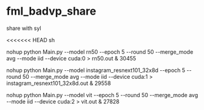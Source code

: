 # fml_badvp_share
share with syl

<<<<<<< HEAD
sh

nohup python Main.py --model rn50 --epoch 5 --round 50 --merge_mode avg --mode iid --device cuda:0  > rn50.out &
30455


nohup python Main.py --model instagram_resnext101_32x8d --epoch 5 --round 50 --merge_mode avg --mode iid --device cuda:1  > instagram_resnext101_32x8d.out &
29558


nohup python Main.py --model vit --epoch 5 --round 50 --merge_mode avg --mode iid --device cuda:2  > vit.out &
27828
